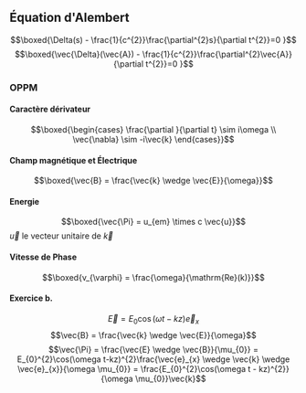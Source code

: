 ## Équation d'Alembert
$$\boxed{\Delta(s) - \frac{1}{c^{2}}\frac{\partial^{2}s}{\partial t^{2}}=0 }$$
$$\boxed{\vec{\Delta}(\vec{A}) - \frac{1}{c^{2}}\frac{\partial^{2}\vec{A}}{\partial t^{2}}=0 }$$

### OPPM
#### Caractère dérivateur
$$\boxed{\begin{cases}
\frac{\partial }{\partial t} \sim i\omega \\
\vec{\nabla} \sim -i\vec{k}
\end{cases}}$$

#### Champ magnétique et Électrique
$$\boxed{\vec{B} = \frac{\vec{k} \wedge \vec{E}}{\omega}}$$

#### Energie
$$\boxed{\vec{\Pi} = u_{em} \times c \vec{u}}$$
$\vec{u}$ le vecteur unitaire de $\vec{k}$

#### Vitesse de Phase
$$\boxed{v_{\varphi} = \frac{\omega}{\mathrm{Re}(k)}}$$

#### Exercice b.
$$\vec{E} = E_{0}\cos(\omega t - kz) \vec{e}_{x}$$
$$\vec{B} = \frac{\vec{k} \wedge \vec{E}}{\omega}$$
$$\vec{\Pi} = \frac{\vec{E} \wedge \vec{B}}{\mu_{0}} = E_{0}^{2}\cos(\omega t-kz)^{2}\frac{\vec{e}_{x} \wedge \vec{k} \wedge \vec{e}_{x}}{\omega \mu_{0}} = \frac{E_{0}^{2}\cos(\omega t - kz)^{2}}{\omega \mu_{0}}\vec{k}$$
